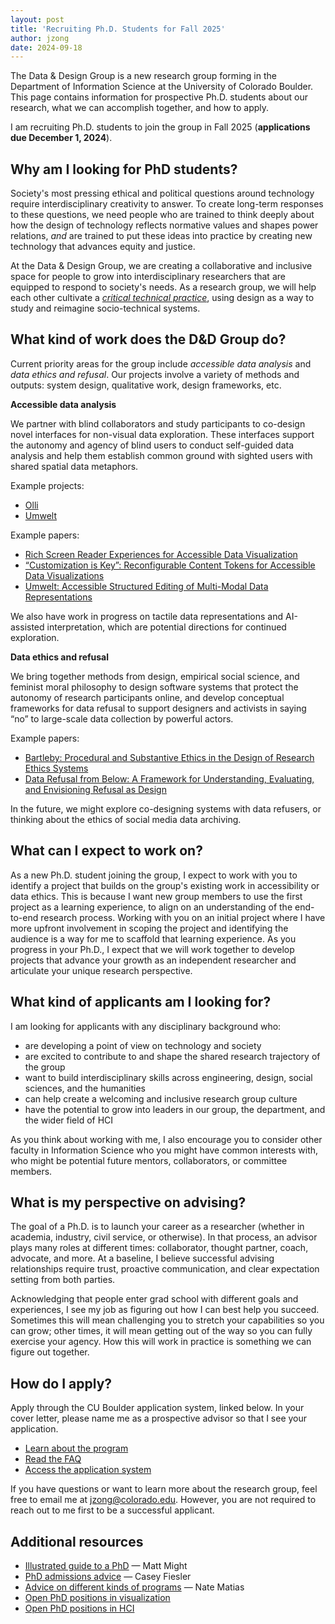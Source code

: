 ```yaml
---
layout: post
title: 'Recruiting Ph.D. Students for Fall 2025'
author: jzong
date: 2024-09-18
---
```


The <span class="dnd">Data & Design</span> Group is a new research group forming in the Department of Information Science at the University of Colorado Boulder. This page contains information for prospective Ph.D. students about our research, what we can accomplish together, and how to apply.

I am recruiting Ph.D. students to join the group in Fall 2025 (**applications due December 1, 2024**).

## Why am I looking for PhD students?

Society's most pressing ethical and political questions around technology require interdisciplinary creativity to answer. To create long-term responses to these questions, we need people who are trained to think deeply about how the design of technology reflects normative values and shapes power relations, _and_ are trained to put these ideas into practice by creating new technology that advances equity and justice.

At the <span class="dnd">Data & Design</span> Group, we are creating a collaborative and inclusive space for people to grow into interdisciplinary researchers that are equipped to respond to society's needs. As a research group, we will help each other cultivate a [_critical technical practice_](https://pages.gseis.ucla.edu/faculty/agre/critical.html), using design as a way to study and reimagine socio-technical systems.

## What kind of work does the <span class="dnd">D&D</span> Group do?

Current priority areas for the group include _accessible data analysis_ and _data ethics and refusal_. Our projects involve a variety of methods and outputs: system design, qualitative work, design frameworks, etc.

**Accessible data analysis**

We partner with blind collaborators and study participants to co-design novel interfaces for non-visual data exploration. These interfaces support the autonomy and agency of blind users to conduct self-guided data analysis and help them establish common ground with sighted users with shared spatial data metaphors.

Example projects:

- [Olli](/projects/olli/)
- [Umwelt](/projects/umwelt/)

Example papers:

- [Rich Screen Reader Experiences for Accessible Data Visualization](/publications/rich-screen-reader-vis-experiences/)
- [“Customization is Key”: Reconfigurable Content Tokens for Accessible Data Visualizations](/publications/customization/)
- [Umwelt: Accessible Structured Editing of Multi-Modal Data Representations](/publications/umwelt/)

We also have work in progress on tactile data representations and AI-assisted interpretation, which are potential directions for continued exploration.

**Data ethics and refusal**

We bring together methods from design, empirical social science, and feminist moral philosophy to design software systems that protect the autonomy of research participants online, and develop conceptual frameworks for data refusal to support designers and activists in saying “no” to large-scale data collection by powerful actors.

Example papers:

- [Bartleby: Procedural and Substantive Ethics in the Design of Research Ethics Systems](/publications/bartleby/)
- [Data Refusal from Below: A Framework for Understanding, Evaluating, and Envisioning Refusal as Design](/publications/data-refusal/)

In the future, we might explore co-designing systems with data refusers, or thinking about the ethics of social media data archiving.

## What can I expect to work on?

As a new Ph.D. student joining the group, I expect to work with you to identify a project that builds on the group's existing work in accessibility or data ethics. This is because I want new group members to use the first project as a learning experience, to align on an understanding of the end-to-end research process. Working with you on an initial project where I have more upfront involvement in scoping the project and identifying the audience is a way for me to scaffold that learning experience. As you progress in your Ph.D., I expect that we will work together to develop projects that advance your growth as an independent researcher and articulate your unique research perspective.

## What kind of applicants am I looking for?

I am looking for applicants with any disciplinary background who:

- are developing a point of view on technology and society
- are excited to contribute to and shape the shared research trajectory of the group
- want to build interdisciplinary skills across engineering, design, social sciences, and the humanities
- can help create a welcoming and inclusive research group culture
- have the potential to grow into leaders in our group, the department, and the wider field of HCI

As you think about working with me, I also encourage you to consider other faculty in Information Science who you might have common interests with, who might be potential future mentors, collaborators, or committee members.

## What is my perspective on advising?

The goal of a Ph.D. is to launch your career as a researcher (whether in academia, industry, civil service, or otherwise). In that process, an advisor plays many roles at different times: collaborator, thought partner, coach, advocate, and more. At a baseline, I believe successful advising relationships require trust, proactive communication, and clear expectation setting from both parties.

Acknowledging that people enter grad school with different goals and experiences, I see my job as figuring out how I can best help you succeed. Sometimes this will mean challenging you to stretch your capabilities so you can grow; other times, it will mean getting out of the way so you can fully exercise your agency. How this will work in practice is something we can figure out together.

## How do I apply?

Apply through the CU Boulder application system, linked below. In your cover letter, please name me as a prospective advisor so that I see your application.

- [Learn about the program](https://www.colorado.edu/cmci/infoscience/phd)
- [Read the FAQ](https://www.colorado.edu/cmci/infoscience/gd/faq)
- [Access the application system](https://grad.apply.colorado.edu/apply/)

If you have questions or want to learn more about the research group, feel free to email me at <a href="mailto:jzong@colorado.edu">jzong@colorado.edu</a>. However, you are not required to reach out to me first to be a successful applicant.

## Additional resources

- [Illustrated guide to a PhD](https://matt.might.net/articles/phd-school-in-pictures/) — Matt Might
- [PhD admissions advice](https://cfiesler.medium.com/phd-admissions-advice-b7a44f97417a) — Casey Fiesler
- [Advice on different kinds of programs](https://natematias.medium.com/so-you-want-to-study-technology-democracy-and-social-change-9ef3e73fa635) — Nate Matias
- [Open PhD positions in visualization](https://vis-phd-positions.netlify.app/)
- [Open PhD positions in HCI](https://www.andrewkuz.net/public/dashboards/cs-hci-phd-opportunities/2024/html/cs-hci-phd-opportunities-2024.html)
